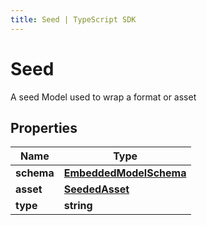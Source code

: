 ```yaml
---
title: Seed | TypeScript SDK
---
```



# Seed

A seed Model used to wrap a format or asset

## Properties

Name | Type
------------ | -------------
**schema** | [**EmbeddedModelSchema**](EmbeddedModelSchema)
**asset** | [**SeededAsset**](SeededAsset)
**type** | **string**


